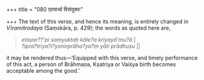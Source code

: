 +++
title = "080 एतयार्चा विसंयुक्तः"

+++
The text of this verse, and hence its meaning, is entirely changed in
*Vīramitrodaya* (Saṃskāra, p. 429); the words as quoted here are,

> *etayar??'pi saṃyuktaḥ kāle?a kriyayā'mu?ā* \|  
> *?ipra?triya?i?yonirprāha?ya?ṃ yāti prādhuṣu* \|\|

it may be rendered thus—‘Equipped with this verse, and timely
performance of this act, a person of Brāhmaṇa, Kṣatriya or Vaiśya birth
becomes acceptable among the good.’



